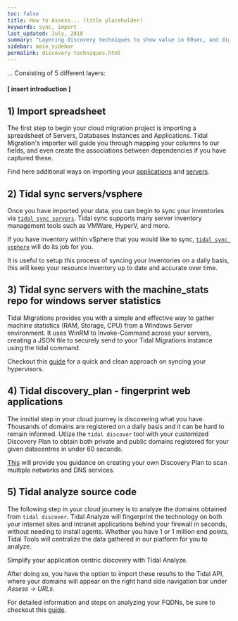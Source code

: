 ```yaml
---
toc: false
title: How to Assess... (title placeholder)
keywords: sync, import
last_updated: July, 2018
summary: "Layering discovery techniques to show value in 60sec, and dig deeper if/when needed"
sidebar: main_sidebar
permalink: discovery-techniques.html
---
```


... Consisting of 5 different layers: 

#### [ insert introduction ]

## 1) Import spreadsheet 

The first step to begin your cloud migration project is importing a spreadsheet of Servers,
Databases Instances and Applications. Tidal Migration's importer will guide you through mapping your columns to our fields, 
and even create the associations between dependencies if you have captured these.

Find here additional ways on importing your [applications](importapps.html) and [servers](import_servers.html).

## 2) Tidal sync servers/vsphere

Once you have imported your data, you can begin to sync your inventories via [`tidal sync servers`](syncservers.html).
Tidal sync supports many server inventory management tools such as VMWare, HyperV, and more.

If you have inventory within vSphere that you would like to sync, [`tidal sync vsphere`](#vsphere-sync) will do its job for you.

It is useful to setup this process of syncing your inventories on a daily basis, this will keep your resource inventory up to date and accurate over time.


## 3) Tidal sync servers with the machine_stats repo for windows server statistics

Tidal Migrations provides you with a simple and effective way to gather machine statistics (RAM, Storage, CPU) from a Windows Server environment.
It uses WinRM to Invoke-Command across your servers, creating a JSON file to securely send to your Tidal Migrations instance using the tidal command.

Checkout this [guide](sync_hyper-v.html) for a quick and clean approach on syncing your hypervisors.

## 4) Tidal discovery_plan - fingerprint web applications 

The innitial step in your cloud journey is discovering what you have.
Thousands of domains are registered on a daily basis 
and it can be hard to remain informed. Utlize the `tidal discover` tool 
with your customized Discovery Plan to obtain both private and public 
domains registered for your given datacentres in under 60 seconds.

[This](discover.html) will provide you guidance on creating your own Discovery Plan to scan multiple networks and DNS services.



## 5) Tidal analyze source code

The following step in your cloud journey is to analyze the domains obtained from `tidal discover`.
Tidal Analyze will fingerprint the technology on both your internet sites and intranet applications behind your firewall in seconds, without needing to install agents. 
Whether you have 1 or 1 million end points, Tidal Tools will centralize the data gathered in our platform for you to analyze.

Simplify your application centric discovery with Tidal Analyze.

After doing so, you have the option to import these results to the Tidal API, where your domains will appear on the right 
hand side navigation bar under _Assess -> URLs_.

For detailed information and steps on analyzing your FQDNs, be sure to checkout this [guide](analyze.html).


